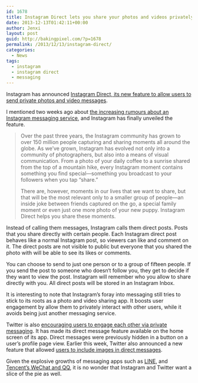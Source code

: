 ```yaml
---
id: 1678
title: Instagram Direct lets you share your photos and videos privately
date: 2013-12-13T01:42:11+00:00
author: Jenxi
layout: post
guid: http://bakingpixel.com/?p=1678
permalink: /2013/12/13/instagram-direct/
categories:
  - News
tags:
  - instagram
  - instagram direct
  - messaging
---
```

Instagram has announced [Instagram Direct, its new feature to allow users to send private photos and video messages](http://blog.instagram.com/post/69789416311/instagram-direct).

I mentioned two weeks ago about [the increasing rumours about an Instagram messaging service](http://bakingpixel.com/2013/11/instagram-messaging/), and Instagram has finally unveiled the feature.

> Over the past three years, the Instagram community has grown to over 150 million people capturing and sharing moments all around the globe. As we’ve grown, Instagram has evolved not only into a community of photographers, but also into a means of visual communication. From a photo of your daily coffee to a sunrise shared from the top of a mountain hike, every Instagram moment contains something you find special—something you broadcast to your followers when you tap “share.”
> 
> There are, however, moments in our lives that we want to share, but that will be the most relevant only to a smaller group of people—an inside joke between friends captured on the go, a special family moment or even just one more photo of your new puppy. Instagram Direct helps you share these moments. 

Instead of calling them messages, Instagram calls them direct posts. Posts that you share directly with certain people. Each Instagram direct post behaves like a normal Instagram post, so viewers can like and comment on it. The direct posts are not visible to public but everyone that you shared the photo with will be able to see its likes or comments.

You can choose to send to just one person or to a group of fifteen people. If you send the post to someone who doesn‘t follow you, they get to decide if they want to view the post. Instagram will remember who you allow to share directly with you. All direct posts will be stored in an Instagram Inbox.

It is interesting to note that Instagram’s foray into messaging still tries to stick to its roots as a photo and video sharing app. It boosts user engagement by allow them to privately interact with other users, while it avoids being just another messaging service.

Twitter is also [encouraging users to engage each other via private messaging](http://bakingpixel.com/2013/12/twitter-experiment/). It has made its direct message feature available on the home screen of its app. Direct messages were previously hidden in a button on a user’s profile page view. Earlier this week, Twitter also announced a new feature that allowed [users to include images in direct messages](http://mashable.com/2013/12/10/twitter-images-direct-messages/).

Given the explosive growths of messaging apps such as [LINE](http://bakingpixel.com/2013/11/lines-300-million-users-will-be-a-problem-for-whatsapp/), and [Tencent’s WeChat and QQ](http://bakingpixel.com/2013/11/tencent-billion-users/), it is no wonder that Instagram and Twitter want a slice of the pie as well.